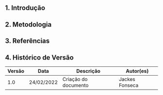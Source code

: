 ## 1. Introdução


## 2. Metodologia


## 3. Referências


## 4. Histórico de Versão

| Versão |  Data  |        Descrição        |     Autor(es)     | 
|--------|--------|-------------------------|-------------------|
| 1.0    | 24/02/2022       | Criação do documento    |  Jackes Fonseca                |
